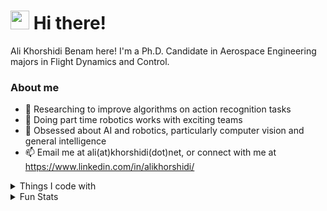 <!-- ### Hi there 👋 -->
<h1>
  <img src="https://emojis.slackmojis.com/emojis/images/1613285697/12806/meow_attention.png?1613285697", width="30">
  Hi there!
</h1>

Ali Khorshidi Benam here! I'm a Ph.D. Candidate in Aerospace Engineering majors in Flight Dynamics and Control.

### About me
- 🔭 Researching to improve algorithms on action recognition tasks
- 👯 Doing part time robotics works with exciting teams
- 🌱 Obsessed about AI and robotics, particularly computer vision and general intelligence
- 📫 Email me at ali(at)khorshidi(dot)net, or connect with me at https://www.linkedin.com/in/alikhorshidi/
<!-- - <a href="https://www.linkedin.com/in/alikhoshidi/" target="_blank"><img alt="LinkedIn" src="https://img.shields.io/badge/linkedin-%230077B5.svg?&style=for-the-badge&logo=linkedin&logoColor=white" height="25"/></a> -->

<details>
  <summary>Things I code with</summary>
  <br>
  
  Frameworks:<br>
  <img alt="Tensorflow" src="https://img.shields.io/badge/TensorFlow-FF6F00?style=for-the-badge&logo=TensorFlow&logoColor=white" height="25"/>
  <img alt="Keras" src="https://img.shields.io/badge/Keras-D00000?style=for-the-badge&logo=Keras&logoColor=white" height="25"/>
  <img alt="PyTorch" src="https://img.shields.io/badge/PyTorch-%23EE4C2C.svg?style=for-the-badge&logo=PyTorch&logoColor=white" height="25"/>
  <img alt="ROS2" src="https://img.shields.io/badge/ROS2-212e4a?style=for-the-badge&logo=ROS&logoColor=white" height="25"/>
  <img alt="Docker" src="https://img.shields.io/badge/Docker-46a2f1?style=for-the-badge&logo=docker&logoColor=white" height="25"/>
  <img alt="Flutter" src="https://img.shields.io/badge/Flutter-02569B?style=for-the-badge&logo=flutter&logoColor=white" height="25"/>
  <br>
  
  Languages:<br>
  <img alt="Python" src="https://img.shields.io/badge/python-3776AB.svg?&style=for-the-badge&logo=python&logoColor=white" height="25"/>
  <img alt="Kotlin" src="https://img.shields.io/badge/Kotlin-0095D5?&style=for-the-badge&logo=kotlin&logoColor=white" height="25"/>
  <img alt="Dart" src="https://img.shields.io/badge/dart-%230175C2.svg?style=for-the-badge&logo=dart&logoColor=white" height="25"/>
  <img alt="C++" src="https://img.shields.io/badge/c++-%2300599C.svg?style=for-the-badge&logo=c%2B%2B&logoColor=white" height="25"/>
  <br>
  
</details>

<details>
  <summary>Fun Stats</summary>
  <img alt="Rui En's Github stats" img src="https://github-readme-stats.vercel.app/api?username=rehohoho&count_private=true&theme=tokyonight&line_height=40"/>
  <img alt="Rui En's Top Langs" src="https://github-readme-stats.vercel.app/api/top-langs/?username=rehohoho&count_private=true&theme=tokyonight&hide=HTML"/>
<!--   <img alt="Rui En's Top Langs" src="https://github-readme-stats.vercel.app/api/top-langs/?username=rehohoho&layout=compact&langs_count=10&theme=tokyonight"/> -->
  
  <img alt="Rui En's streak" img src="http://github-readme-streak-stats.herokuapp.com?user=rehohoho&theme=highcontrast&hide_border=true"/>
</details>


<!--
**rehohoho/rehohoho** is a ✨ _special_ ✨ repository because its `README.md` (this file) appears on your GitHub profile.

Here are some ideas to get you started:

- 🔭 I’m currently working on ...
- 🌱 I’m currently learning ...
- 👯 I’m looking to collaborate on ...
- 🤔 I’m looking for help with ...
- 💬 Ask me about ...
- 📫 How to reach me: ...
- 😄 Pronouns: ...
- ⚡ Fun fact: ...
-->
